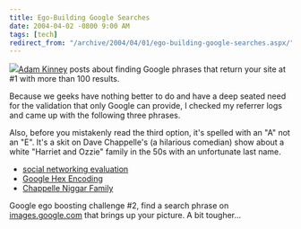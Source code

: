 ```yaml
---
title: Ego-Building Google Searches
date: 2004-04-02 -0800 9:00 AM
tags: [tech]
redirect_from: "/archive/2004/04/01/ego-building-google-searches.aspx/"
---
```


![](/images/Google.jpg)[Adam
Kinney](http://www.adamkinney.com/PermaLink.aspx?guid=ed62bac1-6a0b-4505-b3b2-e74f1ccdee74)
posts about finding Google phrases that return your site at \#1 with
more than 100 results.

Because we geeks have nothing better to do and have a deep seated need
for the validation that only Google can provide, I checked my referrer
logs and came up with the following three phrases.

Also, before you mistakenly read the third option, it's spelled with an
"A" not an "E". It's a skit on Dave Chappelle's (a hilarious comedian)
show about a white "Harriet and Ozzie" family in the 50s with an
unfortunate last name.

-   [social networking
    evaluation](http://www.google.ie/search?q=social+networking+evaluation&hl=en&lr=&ie=utf-8&oe=utf-8&start=10&sa=n "social networking evaluation")
-   [Google Hex
    Encoding](http://www.google.com/search?sourceid=navclient&ie=UTF-8&oe=UTF-8&q=Google+Hex+Encoding "Google Hex Encoding")
-   [Chappelle Niggar
    Family](http://www.google.com/search?sourceid=navclient&ie=UTF-8&oe=UTF-8&q=Chappelle+Niggar+Family "Chappelle Niggar Family")

Google ego boosting challenge #2, find a search phrase on
[images.google.com](http://images.google.com/i "images.google.com") that
brings up your picture. A bit tougher...

